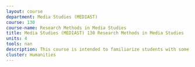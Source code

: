 ```yaml
---
layout: course 
department: Media Studies (MEDIAST)
course: 130
course-name: Research Methods in Media Studies
title: Media Studies (MEDIAST) 130 Research Methods in Media Studies
units: 4
tools: nan
description: This course is intended to familiarize students with some of the primary research methods used to study mass media texts and audiences (and the relationship between the two). Because the field of media studies has historical roots in both the social sciences and humanities, the course will cover both quantitative and qualitative approaches to communications research. Course readings will describe research methods, offer examples of research projects and findings, and present critiques of research studies and methods. Course assignments will involve designing and conducting a series of sample projects on a single topic of the student's choosing in order to gain a fuller understanding of various research methods and their limitations and strengths. There are five separate research projects on the syllabus; students must complete the first project and may conduct any three of the remaining four projects. Students must present and discuss their research findings for one project to the class.
cluster: Humanities
---
```


